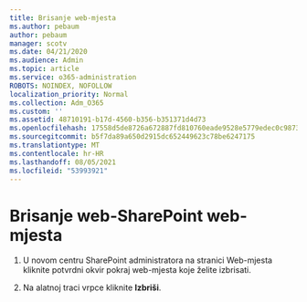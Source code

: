 ```yaml
---
title: Brisanje web-mjesta
ms.author: pebaum
author: pebaum
manager: scotv
ms.date: 04/21/2020
ms.audience: Admin
ms.topic: article
ms.service: o365-administration
ROBOTS: NOINDEX, NOFOLLOW
localization_priority: Normal
ms.collection: Adm_O365
ms.custom: ''
ms.assetid: 48710191-b17d-4560-b356-b351371d4d73
ms.openlocfilehash: 17558d5de8726a672887fd810760eade9528e5779edec0c98735df17d1e5ccc3
ms.sourcegitcommit: b5f7da89a650d2915dc652449623c78be6247175
ms.translationtype: MT
ms.contentlocale: hr-HR
ms.lasthandoff: 08/05/2021
ms.locfileid: "53993921"
---
```

# <a name="delete-a-sharepoint-site"></a>Brisanje web-SharePoint web-mjesta

1. U novom centru SharePoint administratora na stranici Web-mjesta kliknite potvrdni okvir pokraj web-mjesta koje želite izbrisati.
    
2. Na alatnoj traci vrpce kliknite **Izbriši**.
    

